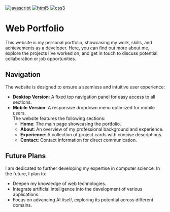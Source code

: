 [![javascript](https://img.shields.io/badge/javascript-F7DF1E?style=flat&logo=javascript&logoColor=black)](https://developer.mozilla.org/en-US/docs/Web/JavaScript)
[![html5](https://img.shields.io/badge/html5-E34F26?style=flat&logo=html5&logoColor=white)](https://developer.mozilla.org/en-US/docs/Web/HTML)
[![css3](https://img.shields.io/badge/css3-1572B6?style=flat&logo=css3&logoColor=white)](https://developer.mozilla.org/en-US/docs/Web/CSS)

# Web Portfolio

This website is my personal portfolio, showcasing my work, skills, and achievements as a developer. Here, you can find out more about me, explore the projects I've worked on, and get in touch to discuss potential collaboration or job opportunities.

## Navigation

The website is designed to ensure a seamless and intuitive user experience:
- **Desktop Version**: A fixed top navigation panel for easy access to all sections.  
- **Mobile Version**: A responsive dropdown menu optimized for mobile users.  
The website features the following sections:
    - **Home**: The main page showcasing the portfolio.  
    - **About**: An overview of my professional background and experience.  
    - **Experience**: A collection of project cards with concise descriptions.  
    - **Contact**: Contact information for direct communication.  

## Future Plans

I am dedicated to further developing my expertise in computer science. In the future, I plan to:  
- Deepen my knowledge of web technologies.  
- Integrate artificial intelligence into the development of various applications.  
- Focus on advancing AI itself, exploring its potential across different domains.
